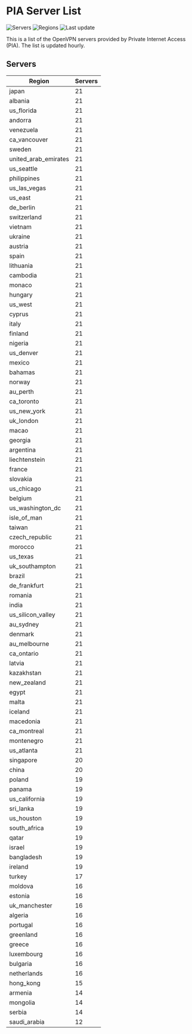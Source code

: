 # PIA Server List

![Servers](https://img.shields.io/badge/servers-1,925-blue) ![Regions](https://img.shields.io/badge/regions-97-blue) ![Last update](https://img.shields.io/badge/last_updated-Thu_Mar_27_21:05:02_UTC_2025-blue)

This is a list of the OpenVPN servers provided by Private Internet Access (PIA). The list is updated hourly.

## Servers
| Region               | Servers |
|----------------------|---------|
| japan | 21 |
| albania | 21 |
| us_florida | 21 |
| andorra | 21 |
| venezuela | 21 |
| ca_vancouver | 21 |
| sweden | 21 |
| united_arab_emirates | 21 |
| us_seattle | 21 |
| philippines | 21 |
| us_las_vegas | 21 |
| us_east | 21 |
| de_berlin | 21 |
| switzerland | 21 |
| vietnam | 21 |
| ukraine | 21 |
| austria | 21 |
| spain | 21 |
| lithuania | 21 |
| cambodia | 21 |
| monaco | 21 |
| hungary | 21 |
| us_west | 21 |
| cyprus | 21 |
| italy | 21 |
| finland | 21 |
| nigeria | 21 |
| us_denver | 21 |
| mexico | 21 |
| bahamas | 21 |
| norway | 21 |
| au_perth | 21 |
| ca_toronto | 21 |
| us_new_york | 21 |
| uk_london | 21 |
| macao | 21 |
| georgia | 21 |
| argentina | 21 |
| liechtenstein | 21 |
| france | 21 |
| slovakia | 21 |
| us_chicago | 21 |
| belgium | 21 |
| us_washington_dc | 21 |
| isle_of_man | 21 |
| taiwan | 21 |
| czech_republic | 21 |
| morocco | 21 |
| us_texas | 21 |
| uk_southampton | 21 |
| brazil | 21 |
| de_frankfurt | 21 |
| romania | 21 |
| india | 21 |
| us_silicon_valley | 21 |
| au_sydney | 21 |
| denmark | 21 |
| au_melbourne | 21 |
| ca_ontario | 21 |
| latvia | 21 |
| kazakhstan | 21 |
| new_zealand | 21 |
| egypt | 21 |
| malta | 21 |
| iceland | 21 |
| macedonia | 21 |
| ca_montreal | 21 |
| montenegro | 21 |
| us_atlanta | 21 |
| singapore | 20 |
| china | 20 |
| poland | 19 |
| panama | 19 |
| us_california | 19 |
| sri_lanka | 19 |
| us_houston | 19 |
| south_africa | 19 |
| qatar | 19 |
| israel | 19 |
| bangladesh | 19 |
| ireland | 19 |
| turkey | 17 |
| moldova | 16 |
| estonia | 16 |
| uk_manchester | 16 |
| algeria | 16 |
| portugal | 16 |
| greenland | 16 |
| greece | 16 |
| luxembourg | 16 |
| bulgaria | 16 |
| netherlands | 16 |
| hong_kong | 15 |
| armenia | 14 |
| mongolia | 14 |
| serbia | 14 |
| saudi_arabia | 12 |